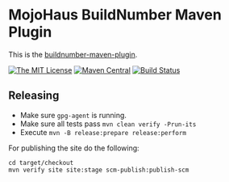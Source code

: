 # MojoHaus BuildNumber Maven Plugin

This is the [buildnumber-maven-plugin](http://www.mojohaus.org/buildnumber-maven-plugin/).
 
[![The MIT License](https://img.shields.io/github/license/mojohaus/buildnumber-maven-plugin.svg?label=License)](https://opensource.org/licenses/MIT)
[![Maven Central](https://img.shields.io/maven-central/v/org.codehaus.mojo/buildnumber-maven-plugin.svg?label=Maven%20Central)](http://search.maven.org/#search%7Cgav%7C1%7Cg%3A%22org.codehaus.mojo%22%20AND%20a%3A%22buildnumber-maven-plugin%22)
[![Build Status](https://travis-ci.org/mojohaus/buildnumber-maven-plugin.svg?branch=master)](https://travis-ci.org/mojohaus/buildnumber-maven-plugin)

## Releasing

* Make sure `gpg-agent` is running.
* Make sure all tests pass `mvn clean verify -Prun-its`
* Execute `mvn -B release:prepare release:perform`

For publishing the site do the following:

```
cd target/checkout
mvn verify site site:stage scm-publish:publish-scm
```
